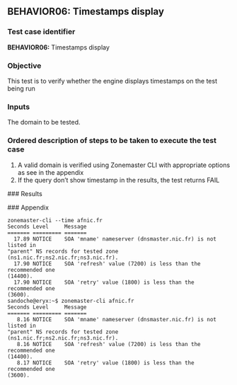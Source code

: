 ## BEHAVIOR06: Timestamps display

### Test case identifier

**BEHAVIOR06:** Timestamps display

### Objective 
This test is to verify whether the engine displays timestamps on the test being
run

### Inputs

The domain to be tested. 

### Ordered description of steps to be taken to execute the test case

1. A valid domain is verified using Zonemaster CLI with appropriate options as
see in the appendix
2. If the query don’t show timestamp in the results,  the test returns FAIL

### Results

### Appendix
```
zonemaster-cli --time afnic.fr
Seconds Level     Message
======= ========= =======
  17.89 NOTICE    SOA 'mname' nameserver (dnsmaster.nic.fr) is not listed in
"parent" NS records for tested zone (ns1.nic.fr;ns2.nic.fr;ns3.nic.fr).
  17.90 NOTICE    SOA 'refresh' value (7200) is less than the recommended one
(14400).
  17.90 NOTICE    SOA 'retry' value (1800) is less than the recommended one
(3600).
sandoche@eryx:~$ zonemaster-cli afnic.fr
Seconds Level     Message
======= ========= =======
   8.16 NOTICE    SOA 'mname' nameserver (dnsmaster.nic.fr) is not listed in
"parent" NS records for tested zone (ns1.nic.fr;ns2.nic.fr;ns3.nic.fr).
   8.16 NOTICE    SOA 'refresh' value (7200) is less than the recommended one
(14400).
   8.17 NOTICE    SOA 'retry' value (1800) is less than the recommended one
(3600).
```
